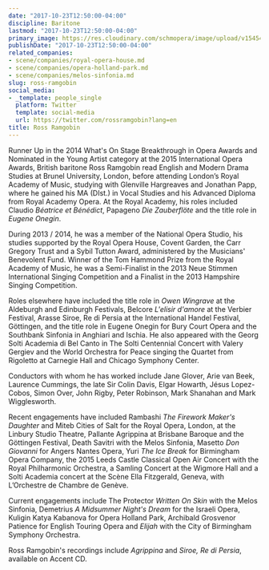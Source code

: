 ```yaml
---
date: "2017-10-23T12:50:00-04:00"
discipline: Baritone
lastmod: "2017-10-23T12:50:00-04:00"
primary_image: https://res.cloudinary.com/schmopera/image/upload/v1545409169/media/webhook-uploads/1508777348009/Ross-Ramgobin.jpg.jpg
publishDate: "2017-10-23T12:50:00-04:00"
related_companies:
- scene/companies/royal-opera-house.md
- scene/companies/opera-holland-park.md
- scene/companies/melos-sinfonia.md
slug: ross-ramgobin
social_media:
- _template: people_single
  platform: Twitter
  template: social-media
  url: https://twitter.com/rossramgobin?lang=en
title: Ross Ramgobin
---
```


Runner Up in the 2014 What's On Stage Breakthrough in Opera Awards and Nominated in the Young Artist category at the 2015 International Opera Awards, British baritone Ross Ramgobin read English and Modern Drama Studies at Brunel University, London, before attending London’s Royal Academy of Music, studying with Glenville Hargreaves and Jonathan Papp, where he gained his MA (DIst.) in Vocal Studies and his Advanced Diploma from Royal Academy Opera. At the Royal Academy, his roles included Claudio *Béatrice et Bénédict*, Papageno *Die Zauberflöte* and the title role in *Eugene Onegin*.

During 2013 / 2014, he was a member of the National Opera Studio, his studies supported by the Royal Opera House, Covent Garden, the Carr Gregory Trust and a Sybil Tutton Award, administered by the Musicians' Benevolent Fund. Winner of the Tom Hammond Prize from the Royal Academy of Music, he was a Semi-Finalist in the 2013 Neue Stimmen International Singing Competition and a Finalist in the 2013 Hampshire Singing Competition.

Roles elsewhere have included the title role in *Owen Wingrave* at the Aldeburgh and Edinburgh Festivals, Belcore *L'elisir d'amore* at the Verbier Festival, Arasse Siroe, Re di Persia at the International Handel Festival, Göttingen, and the title role in Eugene Onegin for Bury Court Opera and the Southbank Sinfonia in Anghiari and Ischia. He also appeared with the Georg Solti Academia di Bel Canto in The Solti Centennial Concert with Valery Gergiev and the World Orchestra for Peace singing the Quartet from Rigoletto at Carnegie Hall and Chicago Symphony Center.

Conductors with whom he has worked include Jane Glover, Arie van Beek, Laurence Cummings, the late Sir Colin Davis, Elgar Howarth, Jésus Lopez-Cobos, Simon Over, John Rigby, Peter Robinson, Mark Shanahan and Mark Wigglesworth.

Recent engagements have included Rambashi *The Firework Maker's Daughter* and Miteb Cities of Salt for the Royal Opera, London, at the Linbury Studio Theatre, Pallante Agrippina at Brisbane Baroque and the Göttingen Festival, Death Savitri with the Melos Sinfonia, Masetto *Don Giovanni* for Angers Nantes Opera, Yuri *The Ice Break* for Birmingham Opera Company, the 2015 Leeds Castle Classical Open Air Concert with the Royal Philharmonic Orchestra, a Samling Concert at the Wigmore Hall and a Solti Academia concert at the Scène Ella Fitzgerald, Geneva, with L’Orchestre de Chambre de Genève.

Current engagements include The Protector *Written On Skin* with the Melos Sinfonia, Demetrius *A Midsummer Night's Dream* for the Israeli Opera, Kuligin Katya Kabanova for Opera Holland Park, Archibald Grosvenor Patience for English Touring Opera and *Elijah* with the City of Birmingham Symphony Orchestra.

Ross Ramgobin's recordings include *Agrippina* and *Siroe, Re di Persia*, available on Accent CD.
